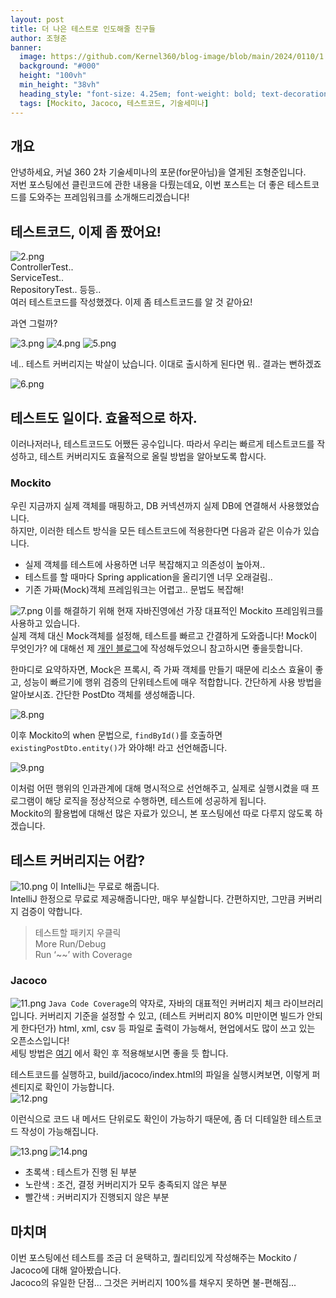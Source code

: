 ```yaml
---
layout: post
title: 더 나은 테스트로 인도해줄 친구들
author: 조형준
banner:
  image: https://github.com/Kernel360/blog-image/blob/main/2024/0110/1.png?raw=true
  background: "#000"
  height: "100vh"
  min_height: "38vh"
  heading_style: "font-size: 4.25em; font-weight: bold; text-decoration: underline"
  tags: [Mockito, Jacoco, 테스트코드, 기술세미나]
---
```

## 개요
안녕하세요, 커널 360 2차 기술세미나의 포문(for문아님)을 열게된 조형준입니다.  
저번 포스팅에선 클린코드에 관한 내용을 다뤘는데요, 이번 포스트는 더 좋은 테스트코드를 도와주는 프레임워크를 소개해드리겠습니다!

## 테스트코드, 이제 좀 짰어요!
![2.png](https://github.com/Kernel360/blog-image/blob/main/2024/0110/2.png?raw=true)  
ControllerTest..  
ServiceTest..  
RepositoryTest.. 등등..  
여러 테스트코드를 작성했겠다. 이제 좀 테스트코드를 알 것 같아요!  

과연 그럴까?  

![3.png](https://github.com/Kernel360/blog-image/blob/main/2024/0110/3.png?raw=true)
![4.png](https://github.com/Kernel360/blog-image/blob/main/2024/0110/4.png?raw=true)
![5.png](https://github.com/Kernel360/blog-image/blob/main/2024/0110/5.png?raw=true)  
  
네.. 테스트 커버리지는 박살이 났습니다. 이대로 출시하게 된다면 뭐.. 결과는 뻔하겠죠  
  
![6.png](https://github.com/Kernel360/blog-image/blob/main/2024/0110/6.png?raw=true)

## 테스트도 일이다. 효율적으로 하자.
이러나저러나, 테스트코드도 어쨌든 공수입니다. 따라서 우리는 빠르게 테스트코드를 작성하고, 테스트 커버리지도 효율적으로 올릴 방법을 알아보도록 합시다.  

### Mockito  
우린 지금까지 실제 객체를 매핑하고, DB 커넥션까지 실제 DB에 연결해서 사용했었습니다.  
하지만, 이러한 테스트 방식을 모든 테스트코드에 적용한다면 다음과 같은 이슈가 있습니다.

- 실제 객체를 테스트에 사용하면 너무 복잡해지고 의존성이 높아져..
- 테스트를 할 때마다 Spring application을 올리기엔 너무 오래걸림..
- 기존 가짜(Mock)객체 프레임워크는 어렵고.. 문법도 복잡해!
 
![7.png](https://github.com/Kernel360/blog-image/blob/main/2024/0110/7.png?raw=true)
이를 해결하기 위해 현재 자바진영에선 가장 대표적인 Mockito 프레임워크를 사용하고 있습니다.  
실제 객체 대신 Mock객체를 설정해, 테스트를 빠르고 간결하게 도와줍니다!
Mock이 무엇인가? 에 대해선 제 [개인 블로그](https://kkkapuq.tistory.com/146)에 작성해두었으니 참고하시면 좋을듯합니다.

한마디로 요약하자면, Mock은 프록시, 즉 가짜 객체를 만들기 때문에 리소스 효율이 좋고, 성능이 빠르기에 행위 검증의 단위테스트에 매우 적합합니다.
간단하게 사용 방법을 알아보시죠. 간단한 PostDto 객체를 생성해줍니다.

![8.png](https://github.com/Kernel360/blog-image/blob/main/2024/0110/8.png?raw=true)

이후 Mockito의 when 문법으로, `findById()`를 호출하면 `existingPostDto.entity()`가 와야해! 라고 선언해줍니다.

![9.png](https://github.com/Kernel360/blog-image/blob/main/2024/0110/9.png?raw=true)

이처럼 어떤 행위의 인과관계에 대해 명시적으로 선언해주고, 실제로 실행시켰을 때 프로그램이 해당 로직을 정상적으로 수행하면, 테스트에 성공하게 됩니다.  
Mockito의 활용법에 대해선 많은 자료가 있으니, 본 포스팅에선 따로 다루지 않도록 하겠습니다.

## 테스트 커버리지는 어캄?
![10.png](https://github.com/Kernel360/blog-image/blob/main/2024/0110/10.png?raw=true)
이 IntelliJ는 무료로 해줍니다.  
IntelliJ 한정으로 무료로 제공해줍니다만, 매우 부실합니다. 간편하지만, 그만큼 커버리지 검증이 약합니다.

> 테스트할 패키지 우클릭  
> More Run/Debug  
> Run ‘~~’ with Coverage

### Jacoco
![11.png](https://github.com/Kernel360/blog-image/blob/main/2024/0110/11.png?raw=true)
`Java Code Coverage`의 약자로, 자바의 대표적인 커버리지 체크 라이브러리입니다.
커버리지 기준을 설정할 수 있고, (테스트 커버리지 80% 미만이면 빌드가 안되게 한다던가)
html, xml, csv 등 파일로 출력이 가능해서, 현업에서도 많이 쓰고 있는 오픈소스입니다!  
세팅 방법은 [여기](https://techblog.woowahan.com/2661/) 에서 확인 후 적용해보시면 좋을 듯 합니다.

테스트코드를 실행하고, build/jacoco/index.html의 파일을 실행시켜보면, 이렇게 퍼센티지로 확인이 가능합니다.  
![12.png](https://github.com/Kernel360/blog-image/blob/main/2024/0110/12.png?raw=true)  
  
이런식으로 코드 내 메서드 단위로도 확인이 가능하기 때문에, 좀 더 디테일한 테스트코드 작성이 가능해집니다.  

![13.png](https://github.com/Kernel360/blog-image/blob/main/2024/0110/13.png?raw=true)
![14.png](https://github.com/Kernel360/blog-image/blob/main/2024/0110/14.png?raw=true)  

- 초록색 : 테스트가 진행 된 부분
- 노란색 : 조건, 결정 커버리지가 모두 충족되지 않은 부분
- 빨간색 : 커버리지가 진행되지 않은 부분

## 마치며
이번 포스팅에선 테스트를 조금 더 윤택하고, 퀄리티있게 작성해주는 Mockito / Jacoco에 대해 알아봤습니다.  
Jacoco의 유일한 단점... 그것은 커버리지 100%를 채우지 못하면 불-편해짐...

